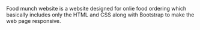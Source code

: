 Food munch website is a website designed for onlie food ordering which basically includes only the HTML and CSS along with Bootstrap to make the web page responsive.
